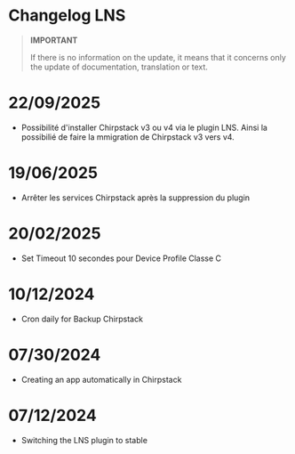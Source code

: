 # Changelog LNS

>**IMPORTANT**
>
>If there is no information on the update, it means that it concerns only the update of documentation, translation or text.

# 22/09/2025

- Possibilité d'installer Chirpstack v3 ou v4 via le plugin LNS. Ainsi la possibilié de faire la mmigration de Chirpstack v3 vers v4.

# 19/06/2025

- Arrêter les services Chirpstack après la suppression du plugin

# 20/02/2025

- Set Timeout 10 secondes pour Device Profile Classe C

# 10/12/2024

- Cron daily for Backup Chirpstack

# 07/30/2024

- Creating an app automatically in Chirpstack

# 07/12/2024

- Switching the LNS plugin to stable